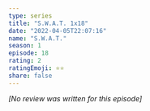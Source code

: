 ```yaml
---
type: series
title: "S.W.A.T. 1x18"
date: "2022-04-05T22:07:16"
name: "S.W.A.T."
season: 1
episode: 18
rating: 2
ratingEmoji: ⭐️⭐️
share: false
---
```


*[No review was written for this episode]*
